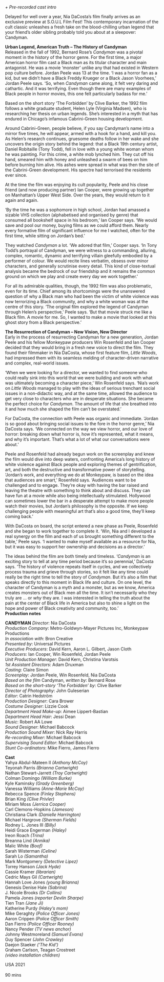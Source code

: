 
_+ Pre-recorded cast intro_

Delayed for well over a year, Nia DaCosta’s film finally arrives as an exclusive preview at S.O.U.L Film Fest! This contemporary incarnation of the cult classic unleashes a fresh take on the blood-chilling urban legend that your friend’s older sibling probably told you about at a sleepover: Candyman.<br>

**Urban Legend, American Truth – The History of Candyman**<br>
Released  in the fall of 1992, Bernard Rose’s _Candyman_ was a pivotal moment in the history of the horror genre. For the first time, a major American horror film cast a Black man as its titular character and main antagonist. He was a movie ‘monster’ unlike any that had existed in Western pop culture before. Jordan Peele was 13 at the time. ‘I was a horror fan as a kid, but we didn’t have a Black Freddy Krueger or a Black Jason Voorhees,’ Jordan Peele says. ‘So, when _Candyman_ came along, it felt very daring and cathartic. And it was terrifying. Even though there are many examples of Black people in horror movies, this one felt particularly badass for me.’

Based on the short story ‘The Forbidden’ by Clive Barker, the 1992 film follows a white graduate student, Helen Lyle (Virginia Madsen), who is researching her thesis on urban legends. She’s interested in a myth that has endured in Chicago’s infamous Cabrini-Green housing development.

Around Cabrini-Green, people believe, if you say Candyman’s name into a mirror five times, he will appear, armed with a hook for a hand, and kill you.  
As Helen’s research continues, gruesome deaths follow in her wake and she uncovers the origin story behind the legend: that a Black 19th century artist, Daniel Robitaille (Tony Todd), fell in love with a young white woman whom he was painting. For this crime, a white mob lynched him. They cut off his hand, smeared him with honey and unleashed a swarm of bees on him before burning him alive. His ashes were spread in what was then the site of the Cabrini-Green development. His spectre had terrorised the residents  ever since.

At the time the film was enjoying its cult popularity, Peele and his close friend (and now producing partner) Ian Cooper, were growing up together on Manhattan’s Upper West Side. Over the years, they would return to it again and again.

‘By the time he was a sophomore in high school, Jordan had amassed a sizable VHS collection (alphabetised and organised by genre) that consumed all bookshelf space in his bedroom,’ Ian Cooper says. ‘We would save and pool our money, buying films as we could afford them. Nearly every formative film of significant influence for me I watched, often for the first time, while sitting on Jordan’s bed.’

They watched _Candyman_ a lot. ‘We adored that film,’ Cooper says. ‘In Tony Todd’s portrayal of Candyman, we were witness to a commanding, alluring, complex, romantic, dynamic and terrifying villain gleefully embodied by a performer of colour. We would recite lines verbatim, obsess over minor characters, and generally scrutinise every detail. This kind of close-textual analysis became the bedrock of our friendship and it remains the common ground on which we play and create every day we work together.’

For all its admirable qualities, though, the 1992 film was also problematic, even for its time. Chief among its shortcomings were the unanswered question of why a Black man who had been the victim of white violence was now terrorizing a Black community, and why a white woman was at the centre of this story. ‘The original film explored the legend of Candyman through Helen’s perspective,’ Peele says. ‘But that movie struck me like a Black film. A movie for me. So, I wanted to make a movie that looked at this ghost story from a Black perspective.’<br>

**The Resurrection of Candyman – New Vision, New Director**<br>
Early in the process of resurrecting Candyman for a new generation, Jordan Peele and his fellow Monkeypaw producers Win Rosenfeld and Ian Cooper decided that they would bring in a fresh new voice to direct the film. They found their filmmaker in Nia DaCosta, whose first feature film, _Little Woods_, had impressed them with its seamless melding of character-driven narrative and complex, real-world issues.

‘When we were looking for a director, we wanted to find someone who could really sink into this world that we were building and work with what was ultimately becoming a character piece,’ Win Rosenfeld says. ‘Nia’s work on _Little Woods_ managed to play with the ideas of serious trenchant social issues in a non-didactic way, and at the same time, allowed the audience to get very close to characters who are in desperate situations. She became the perfect choice for _Candyman_. The amount of life that she breathed into it and how much she shaped the film can’t be overstated.’

For DaCosta, the connection with Peele was organic and immediate. ‘Jordan is so good about bringing social issues to the fore in the horror genre,’ Nia DaCosta says. ‘We connected on the way we view horror, and our love of horror: breaking down what horror is, how it’s represented, what it means, and why it’s important. That’s what a lot of what our conversations were about.’

Peele and Rosenfeld had already begun work on the screenplay and knew the film would dive into deep waters, confronting America’s long history of white violence against Black people and exploring themes of gentrification, art, and both the destructive and transformative power of storytelling. ‘Jordan’s work, and everything we do at Monkeypaw, is based on the idea that audiences are smart,’ Rosenfeld says. ‘Audiences want to be challenged and to engage. They’re okay with having the bar raised and leaving the theatre with something to think about and discuss. They can have fun at a movie while also being intellectually stimulated. Hollywood can sometimes lower the bar in a desperate attempt to make more people watch their movies, but Jordan’s philosophy is the opposite. If we keep challenging people with meaningful art that’s also a good time, they’ll keep coming back.’

With DaCosta on board, the script entered a new phase as Peele, Rosenfeld and she began to work together to complete it. ‘Win, Nia and I developed a real synergy on the film and each of us brought something different to the table,’ Peele says. ‘I wanted to make myself available as a resource for Nia, but it was easy to support her ownership and decisions as a director.’

The ideas behind the film are both timely and timeless.  ‘_Candyman_ is an exciting story to tell at any time period because it’s so perennial,’ DaCosta says. ‘The history of violence repeats itself in cycles, and we collectively process trauma and grieve through stories, so it felt like any time could really be the right time to tell the story of _Candyman_. But it’s also a film that speaks directly to this moment in Black life and culture. On one level, the character of Candyman is a myth and a monster, but as we know, America creates monsters out of Black men all the time. It isn’t necessarily who they truly are … or _why_ they are. I was interested in telling the truth about the pain at the center of Black life in America but also to shine a light on the hope and power of Black creativity and community, too.’<br>
**Production notes**<br>

**CANDYMAN**
_Director_: Nia DaCosta  
_Production Company_:  Metro-Goldwyn-Mayer Pictures Inc,  Monkeypaw Productions  
_In association with_: Bron Creative  
_Presented by_: Universal Pictures  
_Executive Producers_: David Kern, Aaron L. Gilbert, Jason Cloth  
_Producers_: Ian Cooper, Win Rosenfeld, Jordan Peele  
_Unit Production Manager_: David Kern, Christina Varotsis  
_1st Assistant Directors_: Adam Druxman  
_Casting_: Claire Simon  
_Screenplay_: Jordan Peele, Win Rosenfeld, Nia DaCosta  
_Based on the film_ Candyman, _written by_:
Bernard Rose  
_Based on the short-story ‘The Forbidden’ by_:
Clive Barker  
_Director of Photography_: John Guleserian  
_Editor_: Catrin Hedström  
_Production Designer_: Cara Brower  
_Costume Designer_: Lizzie Cook  
_Department Head Make-up_: Aimee Lippert-Bastian  
_Department Head Hair_: Jessi Dean  
_Music_: Robert AA Lowe  
_Sound Designer_: Michael Babcock  
_Production Sound Mixer_: Nick Ray Harris  
_Re-recording Mixer_: Michael Babcock  
_Supervising Sound Editor_: Michael Babcock  
_Stunt Co-ordinators_: Mike Fierro, James Fierro

**Cast**<br>
Yahya Abdul-Mateen II _(Anthony McCoy)_<br>
Teyonah Parris _(Brianna Cartwright)_<br>
Nathan Stewart-Jarrett _(Troy Cartwright)_<br>
Colman Domingo _(William Burke)_<br>
Kyle Kaminsky _(Grady Greenberg)_<br>
Vanessa Williams _(Anne-Marie McCoy)_<br>
Rebecca Spence _(Finley Stephens)_<br>
Brian King _(Clive Privler)_<br>
Miriam Moss _(Jerrica Cooper)_<br>
Carl Clemons-Hopkins _(Jameson)_<br>
Christiana Clark _(Danielle Harrington)_<br>
Michael Hargrove _(Sherman Fields)_<br>
Rodney L. Jones III _(Billy)_<br>
Heidi Grace Engerman _(Haley)_<br>
Ireon Roach _(Trina)_<br>
Breanna Lind _(Annika)_<br>
Malic White _(Boof)_<br>
Sarah Wisterman _(Celine)_<br>
Sarah Lo _(Samantha)_<br>
Mark Montgomery _(Detective Lipez)_<br>
Torrey Hanson _(Jack Hyde)_<br>
Cassie Kramer _(librarian)_<br>
Cedric Mays Gil _(Cartwright)_<br>
Hannah Love Jones _(young Brianna)_<br>
Genesis Denise Hale _(Sabrina)_<br>
J. Nicole Brooks _(Dr Collins)_<br>
Pamela Jones _(reporter Devlin Sharpe)_<br>
Tien Tran _(Jane Ji)_<br>
Katherine Purdy _(Haley’s mom)_<br>
Mike Geraghty _(Police Officer Jones)_<br>
Aaron Crippen _(Police Officer Smith)_<br>
Dan Fierro _(Police Officer Rooney)_<br>
Nancy Pender _(TV news anchor)_<br>
Johnny Westmoreland _(Samuel Evans)_<br>
Guy Spencer _(John Crawley)_<br>
Daejon Staeker _(‘The Kid’)_<br>
Graham Carlson, Teagan Crostreet  
_(video installation children)_

USA 2021<br>  
90 mins<br>
<!--stackedit_data:
eyJoaXN0b3J5IjpbLTIxMzU5OTcwNTUsMTAxNzEyMDM0OCw3Mz
A5OTgxMTZdfQ==
-->